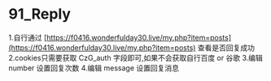 # 91_Reply

1.自行通过 [https://f0416.wonderfulday30.live/my.php?item=posts](https://f0416.wonderfulday30.live/my.php?item=posts) 查看是否回复成功
2.cookies只需要获取 CzG_auth 字段即可,如果不会获取自行百度 or 谷歌
3.编辑 number 设置回复次数
4.编辑 message 设置回复消息

